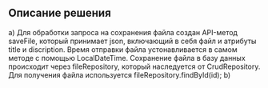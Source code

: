 ## Описание решения
а) Для обработки запроса на сохранения файла создан API-метод saveFile, который принимает json, включающий в себя файл и атрибуты title и discription. 
  Время отправки файла устонавливается в самом методе с помощью LocalDateTime. Сохранение файла в базу данных происходит через fileRepository, который наследуется от CrudRepository.
  Для получения файла используется fileRepository.findById(id);
b) 

